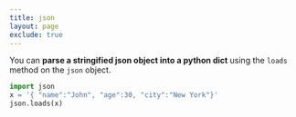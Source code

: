 ```yaml
---
title: json
layout: page
exclude: true
---
```


You can **parse a stringified json object into a python dict** using the `loads` method on the `json` object.
```python
import json
x = '{ "name":"John", "age":30, "city":"New York"}'
json.loads(x)
```
<!--stackedit_data:
eyJoaXN0b3J5IjpbMTQxMTcxNTI1NF19
-->